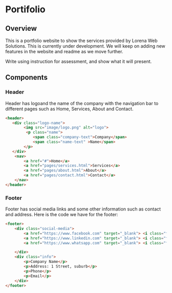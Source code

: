 # Portifolio

## Overview

This is a portfolio website to show the services provided by Lorena Web Solutions. This is currently under development. We will keep on adding new features in the website and readme as we move further.

Write using instruction for assessment, and show what it will present.

## Components
### Header
Header has logoand the name of the company with the navigation bar to different pages such as Home, Services, About and Contact.

```html
<header>
   <div class="logo-name">
        <img src="image/logo.png" alt="logo">
         <p class="name">
            <span class="company-text">Company</span> 
            <span class="name-text" >Name</span>
        </p>
   </div>
    <nav>
        <a href="#">Home</a>            
        <a href="pages/services.html">Services</a>
        <a href="pages/about.html">About</a>
        <a href="pages/contact.html">Contact</a>
    </nav>
</header>
```

### Footer
Footer has social media links and some other information such as contact and address. Here is the code we have for the footer:

```html
<footer>
    <div class="social-media">
        <a href="https://www.facebook.com" target="_blank"> <i class="fa-brands fa-facebook"></i></a>
        <a href="https://www.linkedin.com" target="_blank"> <i class="fa-brands fa-linkedin"></i></a>
        <a href="https://www.whatsapp.com" target="_blank"> <i class="fa-brands fa-square-whatsapp"></i></a>

    </div>
    <div class="info">
        <p>Company Name</p>
        <p>Address: 1 Street, suburb</p>
        <p>Phone</p>
        <p>Email</p>
    </div>
</footer>
```
